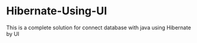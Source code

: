 # Hibernate-Using-UI
This is a complete solution for connect database with java using Hibernate by UI 
